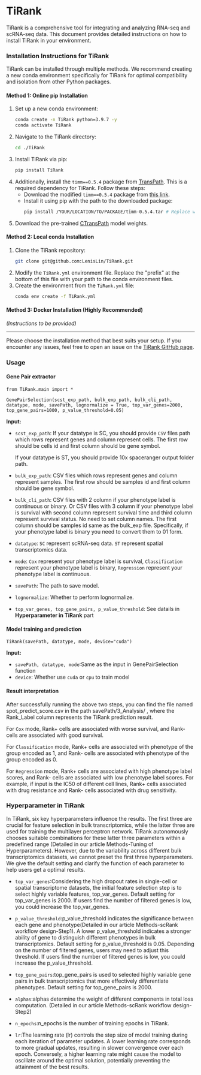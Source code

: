 
# TiRank
TiRank is a comprehensive tool for integrating and analyzing RNA-seq and scRNA-seq data. This document provides detailed instructions on how to install TiRank in your environment.

### Installation Instructions for TiRank

TiRank can be installed through multiple methods. We recommend creating a new conda environment specifically for TiRank for optimal compatibility and isolation from other Python packages.

#### Method 1: Online pip Installation
1. Set up a new conda environment:
   ```bash
   conda create -n TiRank python=3.9.7 -y
   conda activate TiRank
   ```
2. Navigate to the TiRank directory:
   ```bash
   cd ./TiRank
   ```
3. Install TiRank via pip:
   ```bash
   pip install TiRank
   ```
4. Additionally, install the `timm==0.5.4` package from [TransPath](https://github.com/Xiyue-Wang/TransPath). This is a required dependency for TiRank. Follow these steps:
   - Download the modified `timm==0.5.4` package from [this link](https://drive.google.com/file/d/1JV7aj9rKqGedXY1TdDfi3dP07022hcgZ/view?pli=1).
   - Install it using pip with the path to the downloaded package:
     ```bash
     pip install /YOUR/LOCATION/TO/PACKAGE/timm-0.5.4.tar # Replace with your actual path
     ```
5. Download the pre-trained [CTransPath](https://drive.google.com/file/d/1DoDx_70_TLj98gTf6YTXnu4tFhsFocDX/view) model weights.

#### Method 2: Local conda Installation
1. Clone the TiRank repository:
   ```bash
   git clone git@github.com:LenisLin/TiRank.git
   ```
2. Modify the `TiRank.yml` environment file. Replace the "prefix" at the bottom of this file with your path to the conda environment files.
3. Create the environment from the `TiRank.yml` file:
   ```bash
   conda env create -f TiRank.yml
   ```

#### Method 3: Docker Installation (Highly Recommended)
_(Instructions to be provided)_

---

Please choose the installation method that best suits your setup. If you encounter any issues, feel free to open an issue on the [TiRank GitHub page](https://github.com/LenisLin/TiRank).


### Usage

#### Gene Pair extractor
```
from TiRank.main import *

GenePairSelection(scst_exp_path, bulk_exp_path, bulk_cli_path, datatype, mode, savePath, lognormalize = True, top_var_genes=2000, top_gene_pairs=1000, p_value_threshold=0.05)
```
**Input:**

* ```scst_exp_path```: If your datatype is SC, you should provide ```CSV``` files path which rows represent genes and column represent cells. The first row should be cells id and first column should be gene symbol.
  
  If your datatype is ST, you should provide 10x spaceranger output folder path.
* ```bulk_exp_path```: CSV files which rows represent genes and column represent samples. The first row should be samples id and first column should be gene symbol.
* ```bulk_cli_path```: CSV files with 2 column if your phenotype label is continuous or binary. Or CSV files with 3 column if your phenotype label is survival with second column represent survival time and third column represent survival status. No need to set column names. The first column should be samples id same as the bulk_exp file. Specifically, if your phenotype label is binary you need to convert them to 01 form.
* ```datatype```: ```SC``` represent scRNA-seq data. ```ST``` represent spatial transcriptomics data.
* ```mode```: ```Cox``` represent your phenotype label is survival, ```Classification``` represent your phenotype label is binary, ```Regression``` represent your phenotype label is continuous.
* ```savePath```: The path to save model.
* ```lognormalize```: Whether to perform lognormalize.
* ```top_var_genes, top_gene_pairs, p_value_threshold```: See datails in **Hyperparameter in TiRank** part

#### Model training and prediction
```
TiRank(savePath, datatype, mode, device="cuda")
```
**Input:**

* ```savePath, datatype, mode```:Same as the input in GenePairSelection function
* ```device```: Whether use ```cuda``` or ```cpu``` to train model

#### Result interpretation
After successfully running the above two steps, you can find the file named spot_predict_score.csv in the path savePath/3_Analysis/ , where the Rank_Label column represents the TiRank prediction result.

For ```Cox``` mode, Rank+ cells are associated with worse survival, and Rank- cells are associated with good survival.

For ```Classification``` mode, Rank+ cells are associated with phenotype of the group encoded as 1, and Rank- cells are associated with phenotype of the group encoded as 0.

For ```Regression``` mode, Rank+ cells are associated with high phenotype label scores, and Rank- cells are associated with low phenotype label scores. For example, if input is the IC50 of different cell lines, Rank+ cells associated with drug resistance and Rank- cells associated with drug sensitivity.



### Hyperparameter in TiRank
In TiRank, six key hyperparameters influence the results. The first three are crucial for feature selection in bulk transcriptomics, while the latter three are used for training the multilayer perceptron network. TiRank autonomously chooses suitable combinations for these latter three parameters within a predefined range (Detailed in our article Methods-Tuning of Hyperparameters). However, due to the variability across different bulk transcriptomics datasets, we cannot preset the first three hyperparameters. We give the default setting and clarify the function of each parameter to help users get a optimal results.

* ```top_var_genes```:Considering the high dropout rates in single-cell or spatial transcriptome datasets, the initial feature selection step is to select highly variable features, top_var_genes. Default setting for top_var_genes is 2000. If users find the number of filtered genes is low, you could increase the top_var_genes.

* ```p_value_threshold```:p_value_threshold indicates the significance between each gene and phenotype(Detailed in our article Methods-scRank workflow design-Step1). A lower p_value_threshold indicates a stronger ability of gene to distinguish different phenotypes in bulk transcriptomics. Default setting for p_value_threshold is 0.05. Depending on the number of filtered genes, users may need to adjust this threshold. If users find the number of filtered genes is low, you could increase the p_value_threshold.

* ```top_gene_pairs```:top_gene_pairs is used to selected highly variable gene pairs in bulk transcriptomics that more effectively differentiate phenotypes. Default setting for top_gene_pairs is 2000.

* ```alphas```:alphas determine the weight of different components in total loss computation. (Detailed in our article Methods-scRank workflow design-Step2)

* ```n_epochs```:n_epochs is the number of training epochs in TiRank.

* ```lr```:The learning rate (lr) controls the step size of model training during each iteration of parameter updates. A lower learning rate corresponds to more gradual updates, resulting in slower convergence over each epoch. Conversely, a higher learning rate might cause the model to oscillate around the optimal solution, potentially preventing the attainment of the best results.
